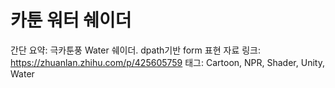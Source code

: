 # 카툰 워터 쉐이더

간단 요약: 극카툰풍 Water 쉐이더. dpath기반 form 표현
자료 링크: https://zhuanlan.zhihu.com/p/425605759
태그: Cartoon, NPR, Shader, Unity, Water